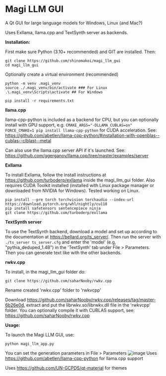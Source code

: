 # Magi LLM GUI
A Qt GUI for large language models for Windows, Linux (and Mac?)

Uses Exllama, llama.cpp and TextSynth server as backends.


**Installation:**

First make sure Python (3.10+ recommended) and GIT are installed. Then:
```
git clone https://github.com/shinomakoi/magi_llm_gui
cd magi_llm_gui
```
Optionally create a virtual environment (recommended)

```
python -m venv .magi_venv
source ./.magi_venv/bin/activate ### For Linux
.\.magi_venv\Scripts\activate ## For Windows
```
```
pip install -r requirements.txt
```
**llama.cpp**

llama-cpp-python is included as a backend for CPU, but you can optionally install with GPU support, e.g. ```CMAKE_ARGS="-DLLAMA_CUBLAS=on" FORCE_CMAKE=1 pip install llama-cpp-python``` for CUDA acceleration. 
See: 
https://github.com/abetlen/llama-cpp-python/#installation-with-openblas--cublas--clblast--metal

Can also use the llama.cpp server API if it's launched. See: https://github.com/ggerganov/llama.cpp/tree/master/examples/server

**Exllama**

To install Exllama, follow the install instructions at https://github.com/turboderp/exllama inside the magi_llm_gui folder. Also requires CUDA Toolkit installed (installed with Linux package manager or downloaded from NVIDIA for Windows). Tested working on Linux.
```
pip install --pre torch torchvision torchaudio --index-url https://download.pytorch.org/whl/nightly/cu118
pip install safetensors sentencepiece ninja
git clone https://github.com/turboderp/exllama
```
**TextSynth server**

To use the TextSynth backend, download a model and set up according to the documentation at https://bellard.org/ts_server/. Then run the server with ```./ts_server ts_server.cfg``` and enter the 'model' (e.g, "pythia_deduped_1.4B") in the 'TextSynth' tab under File > Parameters. Then you can generate text like with the other backends.

**rwkv.cpp**

To install, in the magi_llm_gui folder do: 

```git clone https://github.com/saharNooby/rwkv.cpp```

Rename created 'rwkv.cpp' folder to 'rwkvcpp'

Download https://github.com/saharNooby/rwkv.cpp/releases/tag/master-6b26e0d, extract and put the librwkv.so/librwkv.dll file in the 'rwkvcpp' folder. You can optionally compile it with CUBLAS support, see: https://github.com/saharNooby/rwkv.cpp

**Usage:**

To launch the Magi LLM GUI, use: 
```
python magi_llm_app.py
```
You can set the generation parameters in File > Parameters
![image](https://github.com/shinomakoi/magi_llm_gui/assets/112139428/f39002b9-e450-459c-b2bb-fd3940956fd3)
Uses https://github.com/abetlen/llama-cpp-python for llama.cpp support

Uses https://github.com/UN-GCPDS/qt-material for themes
